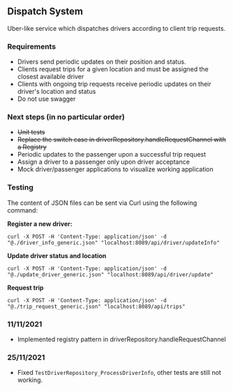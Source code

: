 ## Dispatch System

Uber-like service which dispatches drivers according to client trip requests.

### Requirements

- Drivers send periodic updates on their position and status.
- Clients request trips for a given location and must be assigned the closest available driver
- Clients with ongoing trip requests receive periodic updates on their driver's location and status
- Do not use swagger

### Next steps (in no particular order)

- ~~Unit tests~~
- ~~Replace the switch case in driverRepository.handleRequestChannel with a Registry~~
- Periodic updates to the passenger upon a successful trip request
- Assign a driver to a passenger only upon driver acceptance
- Mock driver/passenger applications to visualize working application

### Testing

The content of JSON files can be sent via Curl using the following command:

**Register a new driver:**

`curl -X POST -H 'Content-Type: application/json' -d "@./driver_info_generic.json" "localhost:8089/api/driver/updateInfo"`

**Update driver status and location**

`curl -X POST -H 'Content-Type: application/json' -d "@./update_driver_generic.json" "localhost:8089/api/driver/update"`

**Request trip**

`curl -X POST -H 'Content-Type: application/json' -d "@./trip_request_generic.json" "localhost:8089/api/trips"`

### 11/11/2021

- Implemented registry pattern in driverRepository.handleRequestChannel

### 25/11/2021

- Fixed `TestDriverRepository_ProcessDriverInfo`, other tests are still not working.